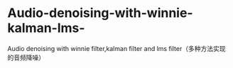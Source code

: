 # Audio-denoising-with-winnie-kalman-lms-
Audio denoising with winnie filter,kalman filter and lms filter（多种方法实现的音频降噪）
